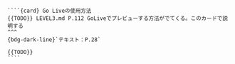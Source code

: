 `````{div} taskcard
````{card} Go Liveの使用方法
{{TODO}} LEVEL3.md P.112 GoLiveでプレビューする方法がでてくる。このカードで説明する
^^^
{bdg-dark-line}`テキスト：P.28` 

{{TODO}}
````
`````
